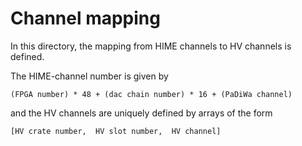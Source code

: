 # Channel mapping

In this directory, the mapping from HIME channels to HV channels is defined.

The HIME-channel number is given by

	(FPGA number) * 48 + (dac chain number) * 16 + (PaDiWa channel)

and the HV channels are uniquely defined by arrays of the form

	[HV crate number,  HV slot number,  HV channel]
